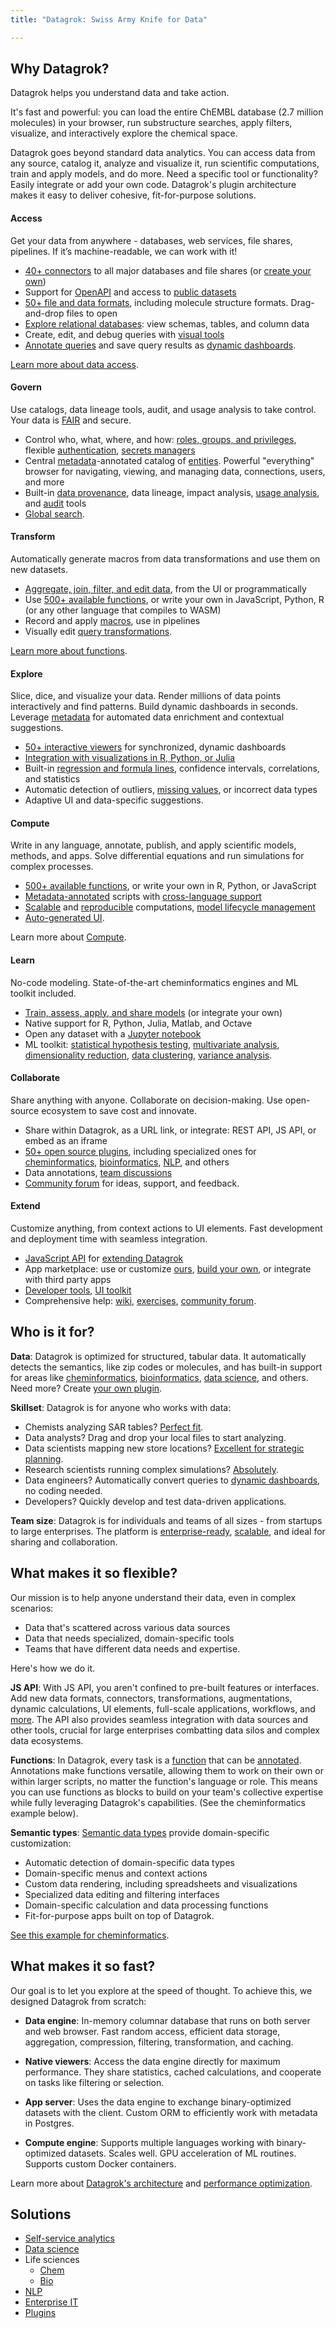 ```yaml
---
title: "Datagrok: Swiss Army Knife for Data"

---
```


## Why Datagrok?

Datagrok helps you understand data and take action.

It's fast and powerful: you can load the entire ChEMBL database (2.7 million
molecules) in your browser, run substructure searches, apply filters, visualize,
and interactively explore the chemical space.

Datagrok goes beyond standard data analytics. You can access data from any
source, catalog it, analyze and visualize it, run scientific computations, train
and apply models, and do more. Need a specific tool or functionality? Easily
integrate or add your own code. Datagrok's plugin architecture makes it easy to
deliver cohesive, fit-for-purpose solutions. 

#### Access

Get your data from anywhere - databases, web services, file shares, pipelines.
If it’s machine-readable, we can work with it!

* [40+ connectors](../access/databases/connectors/connectors.md) to all major
  databases and file shares (or [create your own](../access/databases/create-custom-connectors.md))
* Support for [OpenAPI](access/open-api.md) and access to [public datasets](../access/public-datasets.md)
* [50+ file and data formats](../access/files/supported-formats.md), including
  molecule structure formats. Drag-and-drop files to open
* [Explore relational databases](../access/databases/databases.mdx#database-manager): 
view schemas, tables, and column data
* Create, edit, and debug queries with [visual tools](../access/databases/databases.mdx#working-with-queries)
* [Annotate queries](../access/databases/databases.mdx#parameterized-queries)
  and save query results as [dynamic dashboards](../access/databases/databases.mdx#creating-dynamic-dashboards-for-query-results).

[Learn more about data access](../access/access.md).

#### Govern

Use catalogs, data lineage tools, audit, and usage analysis to take control.
Your data is [FAIR](../govern/catalog/fair.md) and secure.
* Control who, what, where, and how: [roles, groups, and privileges](../govern/security.md), 
flexible [authentication](../govern/authentication.md), 
[secrets managers](../access/data-connection-credentials.md)
* Central [metadata](../catalog/metadata.md)-annotated catalog of
[entities](concepts/objects.md). Powerful "everything" browser for
navigating, viewing, and managing data, connections, users, and more
* Built-in [data provenance](../govern/data-provenance.md), data lineage, impact analysis, [usage analysis](../govern/usage-analysis.md), and [audit](../govern/audit.md) tools
* [Global search](../explore/search-filter-select/smart-search.md). 

#### Transform

Automatically generate macros from data transformations and use them on new datasets. 

* [Aggregate, join, filter, and edit data](../transform/transform.md), from the UI or programmatically
* Use [500+ available functions](https://public.datagrok.ai/functions?q), or
  write your own in JavaScript, Python, R (or any other language that compiles
  to WASM)
* Record and apply [macros](navigation/navigation.md#recording-macros), use in pipelines
* Visually edit [query transformations](../transform/query-transformations.md).

[Learn more about functions](concepts/functions/functions.md).

#### Explore

Slice, dice, and visualize your data. Render millions of data points
interactively and find patterns. Build dynamic dashboards in seconds. Leverage
[metadata](../govern/catalog/metadata.md) for automated data enrichment and contextual
suggestions.

* [50+ interactive viewers](../visualize/viewers/viewers.md) for synchronized, dynamic dashboards
* [Integration with visualizations in R, Python, or Julia](../visualize/viewers/scripting-viewer.md)
* Built-in [regression and formula lines](../visualize/viewers/scatter-plot.mdx#calculations-and-trends),
  confidence intervals, correlations, and statistics
* Automatic detection of outliers, [missing values](../transform/missing-values-imputation.md),
 or incorrect data types
* Adaptive UI and data-specific suggestions.

#### Compute

Write in any language, annotate, publish, and apply scientific models, methods,
and apps. Solve differential equations and run simulations for complex processes<!--(e.g., for [bioreactors](like) and [PKPD](link))-->.

* [500+ available functions](https://public.datagrok.ai/functions), or write your own in R, Python, or JavaScript
* [Metadata-annotated](../compute/compute.md#metadata) scripts with [cross-language support](../compute/compute.md#functions-and-cross-language-support)
* [Scalable](../compute/compute.md#scalable-computations) and 
[reproducible](../compute/compute.md#reproducible-computations) computations, [model lifecycle management](../compute/compute.md#model-lifecycle)
* [Auto-generated UI](../compute/compute.md#user-interface).

Learn more about [Compute](../compute/compute.md).

#### Learn

No-code modeling. State-of-the-art cheminformatics engines and ML toolkit included.

* [Train, assess, apply, and share models](../learn/learn.md) (or integrate your own)
* Native support for R, Python, Julia, Matlab, and Octave
* Open any dataset with a [Jupyter notebook](../compute/jupyter-notebook.md)
* ML toolkit: [statistical hypothesis testing](solutions/domains/data-science.md#statistical-hypothesis-testing), [multivariate analysis](../explore/multivariate-analysis/pls.md), [dimensionality reduction](../explore/dim-reduction.md), [data clustering](../explore/cluster-data.md), [variance analysis](../explore/anova.md).

#### Collaborate

Share anything with anyone. Collaborate on decision-making. Use open-source
ecosystem to save cost and innovate.

* Share within Datagrok, as a URL link, or integrate: REST API, JS API, 
or embed as an iframe
* [50+ open source plugins](https://github.com/datagrok-ai/public/tree/master/packages),
  including specialized ones for
  [cheminformatics](solutions/domains/chem/chem.md),
  [bioinformatics](solutions/domains/bio/bio.md),
  [NLP](solutions/domains/nlp/nlp.md), and others
* Data annotations, [team discussions](../collaborate/chat.md)
* [Community forum](../collaborate/forum.md) for ideas, support, and feedback.

#### Extend

Customize anything, from context actions to UI elements. Fast development and
deployment time with seamless integration.

* [JavaScript API](../develop/packages/js-api.md) for [extending Datagrok](../develop/packages/extensions.md#what-can-be-extended)
* App marketplace: use or customize [ours](https://public.datagrok.ai/packages), [build your own](../develop/how-to/build-an-app.md), or integrate with third party apps
* [Developer tools](../develop/tools/inspector.md), [UI toolkit](../develop/advanced/ui.md)
* Comprehensive help: [wiki](../develop/develop.md), [exercises](../develop/onboarding/exercises.md), [community forum](https://community.datagrok.ai/).

## Who is it for?

**Data**: Datagrok is optimized for structured, tabular data. It automatically
detects the semantics, like zip codes or molecules, and has built-in support
for areas like [cheminformatics](solutions/domains/chem/chem.md),
[bioinformatics](solutions/domains/bio/bio.md), [data science](solutions/domains/data-science.md),
 and others. Need more? Create [your own plugin](../develop/how-to/create-package.md).

**Skillset**: Datagrok is for anyone who works with data: 

* Chemists analyzing SAR tables? [Perfect fit](solutions/domains/chem/chem.md#chemically-aware-spreadsheet).
* Data analysts? Drag and drop your local files to start analyzing. 
* Data scientists mapping new store locations? [Excellent for strategic planning](https://www.youtube.com/watch?v=tVwpRB8fikQ).
* Research scientists running complex simulations? [Absolutely](../compute/compute.md).
* Data engineers? Automatically convert queries to [dynamic dashboards](../access/databases/databases.mdx#creating-dynamic-dashboards-for-query-results), no coding needed. 
* Developers? Quickly develop and test data-driven applications.   

**Team size**: Datagrok is for individuals and teams of all sizes - from
startups<!--insert link to customer stories--> to large enterprises<!--insert link to customer stories-->. The
platform is [enterprise-ready](solutions/enterprise/enterprise.md),
[scalable](../develop/under-the-hood/scaling.md), and ideal for sharing and collaboration.

## What makes it so flexible?

Our mission is to help anyone understand their data, even in complex scenarios:

* Data that's scattered across various data sources
* Data that needs specialized, domain-specific tools
* Teams that have different data needs and expertise. 

Here's how we do it. 

**JS API**: With JS API, you aren't confined to pre-built features or interfaces. Add new
data formats, connectors, transformations, augmentations, dynamic calculations,
UI elements, full-scale applications, workflows, and
[more](../develop/function-roles.md). The API also provides seamless
integration with data sources and other tools, crucial for large enterprises
combatting data silos and complex data ecosystems.

**Functions**: In Datagrok, every task is a
[function](concepts/functions/functions.md) that can be
[annotated](concepts/functions/func-params-annotation.md). Annotations make
functions versatile, allowing them to work on their own or within larger
scripts, no matter the function's language or role. This means you can use
functions as blocks to build on your team's collective expertise while fully
leveraging Datagrok's capabilities. (See the cheminformatics example below).

<!---

<details>
<summary>Example</summary>

In this example, a [Python script based on RDKit](https://public.datagrok.ai/script/276a5929-6f21-5105-8eec-576845aabae0)
calculates and visualizes Gasteiger partial charges. When you run the script
explicitly, Datagrok shows a dialog for sketching a query molecule and
visualizes the results. In this case, however, the script is also tagged as a
`panel`. This instructs Datagrok to show the results as an interactive UI
element that updates dynamically for the current molecule.

|  | |
|--|--|
|Script with auto-generated UI based on annotation|![Gasteiger partial charges script](solutions/domains/chem/img/script-gasteiger-part-charges-0.png)|
|Script output|![Gasteiger partial charges script output](solutions/domains/chem/img/script-output-gasteiger-part-charges-0.png)|
|Script output in info pane|![Script-based info pane](solutions/domains/chem/img/script-output-info-pane-0.png)|

</details>

-->

**Semantic types**: [Semantic data types](../govern/catalog/semantic-types.md) provide domain-specific customization:

* Automatic detection of domain-specific data types
* Domain-specific menus and context actions
* Custom data rendering, including spreadsheets and visualizations
* Specialized data editing and filtering interfaces
* Domain-specific calculation and data processing functions
* Fit-for-purpose apps built on top of Datagrok.

[See this example for cheminformatics](solutions/domains/chem/chem.md#chemically-aware-spreadsheet).

<!--
<details>
<summary>Example</summary>

For example, when you open a CSV file containing molecules in the SMILES format, the following happens:

* Data is parsed, and the semantic type `molecule` is assigned to the corresponding column.
* Molecules are automatically rendered in 2D in the spreadsheet.
* Column tooltip now shows the most diverse molecules in your dataset.
* Default column filter is now a sketcher-driven substructure search.
* A top menu item labeled **Chem** appears.
* Molecule-specific info panes, such as **Toxicity** or **Drug Likeness**, appear on the right.

![img](solutions/domains/chem/img/chem-exploration.png)

</details>

-->

## What makes it so fast?

Our goal is to let you explore at the speed of thought. To achieve this, we
designed Datagrok from scratch:

* **Data engine**: In-memory columnar database that runs on both server and web
  browser. Fast random access, efficient data storage, aggregation, compression,
  filtering, transformation, and caching.

* **Native viewers**: Access the data engine directly for maximum performance.
  They share statistics, cached calculations, and cooperate on tasks like
  filtering or selection.

* **App server**: Uses the data engine to exchange binary-optimized datasets
  with the client. Custom ORM to efficiently work with metadata in Postgres.

* **Compute engine**: Supports multiple languages working with
  binary-optimized datasets. Scales well. GPU acceleration of ML routines.
  Supports custom Docker containers.

Learn more about [Datagrok's architecture](../develop/under-the-hood/architecture.md) 
and [performance optimization](../develop/under-the-hood/performance.md).

## Solutions

* [Self-service analytics](solutions/domains/use-cases/eda.md)
* [Data science](solutions/domains/data-science.md)
* Life sciences
  * [Chem](solutions/domains/chem/chem.md)
  * [Bio](solutions/domains/bio/bio.md)
* [NLP](solutions/domains/nlp/nlp.md)
* [Enterprise IT](solutions/enterprise/enterprise.md)
* [Plugins](plugins.md)

<!--

### Customer stories

* A big pharma [problem/solution] company by building a custom application for small molecules SAR
* A biotech startup ...

-->